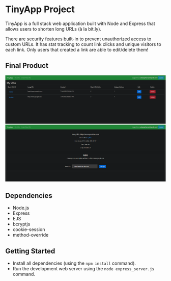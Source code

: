 # TinyApp Project

TinyApp is a full stack web application built with Node and Express that allows users to shorten long URLs (à la bit.ly).

There are security features built-in to prevent unauthorized access to custom URLs. It has stat tracking to count link clicks and unique visitors to each link. Only users that created a link are able to edit/delete them!

## Final Product

!["URLs Page"](https://github.com/adamgrharvey/tinyapp/blob/main/docs/tinyapp1.png)
!["Edit URL"](https://github.com/adamgrharvey/tinyapp/blob/main/docs/tinyapp2.png)

## Dependencies

- Node.js
- Express
- EJS
- bcryptjs
- cookie-session
- method-override

## Getting Started

- Install all dependencies (using the `npm install` command).
- Run the development web server using the `node express_server.js` command.